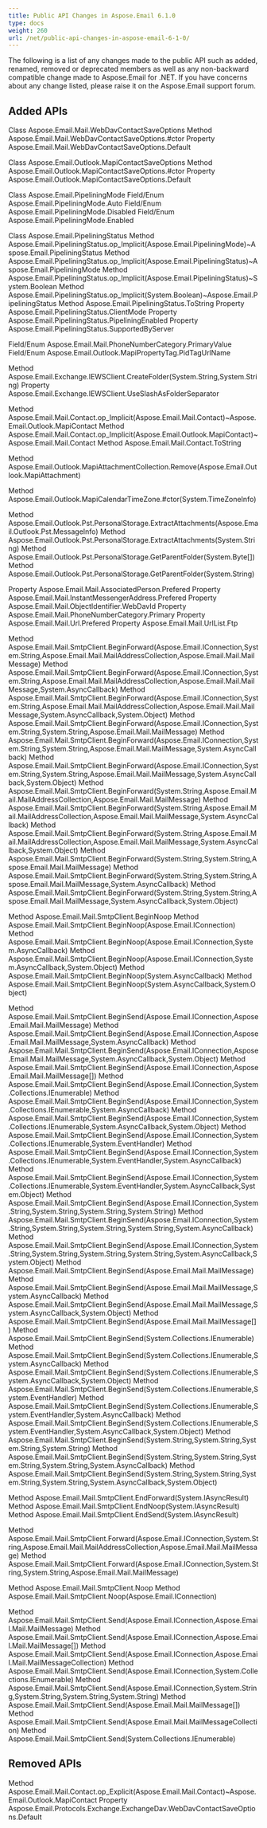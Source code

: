 ```yaml
---
title: Public API Changes in Aspose.Email 6.1.0
type: docs
weight: 260
url: /net/public-api-changes-in-aspose-email-6-1-0/
---
```



The following is a list of any changes made to the public API such as added, renamed, removed or deprecated members as well as any non-backward compatible change made to Aspose.Email for .NET. If you have concerns about any change listed, please raise it on the Aspose.Email support forum.
## **Added APIs**
Class Aspose.Email.Mail.WebDavContactSaveOptions
Method Aspose.Email.Mail.WebDavContactSaveOptions.#ctor
Property Aspose.Email.Mail.WebDavContactSaveOptions.Default

Class Aspose.Email.Outlook.MapiContactSaveOptions
Method Aspose.Email.Outlook.MapiContactSaveOptions.#ctor
Property Aspose.Email.Outlook.MapiContactSaveOptions.Default

Class Aspose.Email.PipeliningMode
Field/Enum Aspose.Email.PipeliningMode.Auto
Field/Enum Aspose.Email.PipeliningMode.Disabled
Field/Enum Aspose.Email.PipeliningMode.Enabled

Class Aspose.Email.PipeliningStatus
Method Aspose.Email.PipeliningStatus.op_Implicit(Aspose.Email.PipeliningMode)~Aspose.Email.PipeliningStatus
Method Aspose.Email.PipeliningStatus.op_Implicit(Aspose.Email.PipeliningStatus)~Aspose.Email.PipeliningMode
Method Aspose.Email.PipeliningStatus.op_Implicit(Aspose.Email.PipeliningStatus)~System.Boolean
Method Aspose.Email.PipeliningStatus.op_Implicit(System.Boolean)~Aspose.Email.PipeliningStatus
Method Aspose.Email.PipeliningStatus.ToString
Property Aspose.Email.PipeliningStatus.ClientMode
Property Aspose.Email.PipeliningStatus.PipeliningEnabled
Property Aspose.Email.PipeliningStatus.SupportedByServer

Field/Enum Aspose.Email.Mail.PhoneNumberCategory.PrimaryValue
Field/Enum Aspose.Email.Outlook.MapiPropertyTag.PidTagUrlName

Method Aspose.Email.Exchange.IEWSClient.CreateFolder(System.String,System.String)
Property Aspose.Email.Exchange.IEWSClient.UseSlashAsFolderSeparator

Method Aspose.Email.Mail.Contact.op_Implicit(Aspose.Email.Mail.Contact)~Aspose.Email.Outlook.MapiContact
Method Aspose.Email.Mail.Contact.op_Implicit(Aspose.Email.Outlook.MapiContact)~Aspose.Email.Mail.Contact
Method Aspose.Email.Mail.Contact.ToString

Method Aspose.Email.Outlook.MapiAttachmentCollection.Remove(Aspose.Email.Outlook.MapiAttachment)

Method Aspose.Email.Outlook.MapiCalendarTimeZone.#ctor(System.TimeZoneInfo)

Method Aspose.Email.Outlook.Pst.PersonalStorage.ExtractAttachments(Aspose.Email.Outlook.Pst.MessageInfo)
Method Aspose.Email.Outlook.Pst.PersonalStorage.ExtractAttachments(System.String)
Method Aspose.Email.Outlook.Pst.PersonalStorage.GetParentFolder(System.Byte[])
Method Aspose.Email.Outlook.Pst.PersonalStorage.GetParentFolder(System.String)

Property Aspose.Email.Mail.AssociatedPerson.Prefered
Property Aspose.Email.Mail.InstantMessengerAddress.Prefered
Property Aspose.Email.Mail.ObjectIdentifier.WebDavId
Property Aspose.Email.Mail.PhoneNumberCategory.Primary
Property Aspose.Email.Mail.Url.Prefered
Property Aspose.Email.Mail.UrlList.Ftp

Method Aspose.Email.Mail.SmtpClient.BeginForward(Aspose.Email.IConnection,System.String,Aspose.Email.Mail.MailAddressCollection,Aspose.Email.Mail.MailMessage)
Method Aspose.Email.Mail.SmtpClient.BeginForward(Aspose.Email.IConnection,System.String,Aspose.Email.Mail.MailAddressCollection,Aspose.Email.Mail.MailMessage,System.AsyncCallback)
Method Aspose.Email.Mail.SmtpClient.BeginForward(Aspose.Email.IConnection,System.String,Aspose.Email.Mail.MailAddressCollection,Aspose.Email.Mail.MailMessage,System.AsyncCallback,System.Object)
Method Aspose.Email.Mail.SmtpClient.BeginForward(Aspose.Email.IConnection,System.String,System.String,Aspose.Email.Mail.MailMessage)
Method Aspose.Email.Mail.SmtpClient.BeginForward(Aspose.Email.IConnection,System.String,System.String,Aspose.Email.Mail.MailMessage,System.AsyncCallback)
Method Aspose.Email.Mail.SmtpClient.BeginForward(Aspose.Email.IConnection,System.String,System.String,Aspose.Email.Mail.MailMessage,System.AsyncCallback,System.Object)
Method Aspose.Email.Mail.SmtpClient.BeginForward(System.String,Aspose.Email.Mail.MailAddressCollection,Aspose.Email.Mail.MailMessage)
Method Aspose.Email.Mail.SmtpClient.BeginForward(System.String,Aspose.Email.Mail.MailAddressCollection,Aspose.Email.Mail.MailMessage,System.AsyncCallback)
Method Aspose.Email.Mail.SmtpClient.BeginForward(System.String,Aspose.Email.Mail.MailAddressCollection,Aspose.Email.Mail.MailMessage,System.AsyncCallback,System.Object)
Method Aspose.Email.Mail.SmtpClient.BeginForward(System.String,System.String,Aspose.Email.Mail.MailMessage)
Method Aspose.Email.Mail.SmtpClient.BeginForward(System.String,System.String,Aspose.Email.Mail.MailMessage,System.AsyncCallback)
Method Aspose.Email.Mail.SmtpClient.BeginForward(System.String,System.String,Aspose.Email.Mail.MailMessage,System.AsyncCallback,System.Object)

Method Aspose.Email.Mail.SmtpClient.BeginNoop
Method Aspose.Email.Mail.SmtpClient.BeginNoop(Aspose.Email.IConnection)
Method Aspose.Email.Mail.SmtpClient.BeginNoop(Aspose.Email.IConnection,System.AsyncCallback)
Method Aspose.Email.Mail.SmtpClient.BeginNoop(Aspose.Email.IConnection,System.AsyncCallback,System.Object)
Method Aspose.Email.Mail.SmtpClient.BeginNoop(System.AsyncCallback)
Method Aspose.Email.Mail.SmtpClient.BeginNoop(System.AsyncCallback,System.Object)

Method Aspose.Email.Mail.SmtpClient.BeginSend(Aspose.Email.IConnection,Aspose.Email.Mail.MailMessage)
Method Aspose.Email.Mail.SmtpClient.BeginSend(Aspose.Email.IConnection,Aspose.Email.Mail.MailMessage,System.AsyncCallback)
Method Aspose.Email.Mail.SmtpClient.BeginSend(Aspose.Email.IConnection,Aspose.Email.Mail.MailMessage,System.AsyncCallback,System.Object)
Method Aspose.Email.Mail.SmtpClient.BeginSend(Aspose.Email.IConnection,Aspose.Email.Mail.MailMessage[])
Method Aspose.Email.Mail.SmtpClient.BeginSend(Aspose.Email.IConnection,System.Collections.IEnumerable)
Method Aspose.Email.Mail.SmtpClient.BeginSend(Aspose.Email.IConnection,System.Collections.IEnumerable,System.AsyncCallback)
Method Aspose.Email.Mail.SmtpClient.BeginSend(Aspose.Email.IConnection,System.Collections.IEnumerable,System.AsyncCallback,System.Object)
Method Aspose.Email.Mail.SmtpClient.BeginSend(Aspose.Email.IConnection,System.Collections.IEnumerable,System.EventHandler)
Method Aspose.Email.Mail.SmtpClient.BeginSend(Aspose.Email.IConnection,System.Collections.IEnumerable,System.EventHandler,System.AsyncCallback)
Method Aspose.Email.Mail.SmtpClient.BeginSend(Aspose.Email.IConnection,System.Collections.IEnumerable,System.EventHandler,System.AsyncCallback,System.Object)
Method Aspose.Email.Mail.SmtpClient.BeginSend(Aspose.Email.IConnection,System.String,System.String,System.String,System.String)
Method Aspose.Email.Mail.SmtpClient.BeginSend(Aspose.Email.IConnection,System.String,System.String,System.String,System.String,System.AsyncCallback)
Method Aspose.Email.Mail.SmtpClient.BeginSend(Aspose.Email.IConnection,System.String,System.String,System.String,System.String,System.AsyncCallback,System.Object)
Method Aspose.Email.Mail.SmtpClient.BeginSend(Aspose.Email.Mail.MailMessage)
Method Aspose.Email.Mail.SmtpClient.BeginSend(Aspose.Email.Mail.MailMessage,System.AsyncCallback)
Method Aspose.Email.Mail.SmtpClient.BeginSend(Aspose.Email.Mail.MailMessage,System.AsyncCallback,System.Object)
Method Aspose.Email.Mail.SmtpClient.BeginSend(Aspose.Email.Mail.MailMessage[])
Method Aspose.Email.Mail.SmtpClient.BeginSend(System.Collections.IEnumerable)
Method Aspose.Email.Mail.SmtpClient.BeginSend(System.Collections.IEnumerable,System.AsyncCallback)
Method Aspose.Email.Mail.SmtpClient.BeginSend(System.Collections.IEnumerable,System.AsyncCallback,System.Object)
Method Aspose.Email.Mail.SmtpClient.BeginSend(System.Collections.IEnumerable,System.EventHandler)
Method Aspose.Email.Mail.SmtpClient.BeginSend(System.Collections.IEnumerable,System.EventHandler,System.AsyncCallback)
Method Aspose.Email.Mail.SmtpClient.BeginSend(System.Collections.IEnumerable,System.EventHandler,System.AsyncCallback,System.Object)
Method Aspose.Email.Mail.SmtpClient.BeginSend(System.String,System.String,System.String,System.String)
Method Aspose.Email.Mail.SmtpClient.BeginSend(System.String,System.String,System.String,System.String,System.AsyncCallback)
Method Aspose.Email.Mail.SmtpClient.BeginSend(System.String,System.String,System.String,System.String,System.AsyncCallback,System.Object)

Method Aspose.Email.Mail.SmtpClient.EndForward(System.IAsyncResult)
Method Aspose.Email.Mail.SmtpClient.EndNoop(System.IAsyncResult)
Method Aspose.Email.Mail.SmtpClient.EndSend(System.IAsyncResult)

Method Aspose.Email.Mail.SmtpClient.Forward(Aspose.Email.IConnection,System.String,Aspose.Email.Mail.MailAddressCollection,Aspose.Email.Mail.MailMessage)
Method Aspose.Email.Mail.SmtpClient.Forward(Aspose.Email.IConnection,System.String,System.String,Aspose.Email.Mail.MailMessage)

Method Aspose.Email.Mail.SmtpClient.Noop
Method Aspose.Email.Mail.SmtpClient.Noop(Aspose.Email.IConnection)

Method Aspose.Email.Mail.SmtpClient.Send(Aspose.Email.IConnection,Aspose.Email.Mail.MailMessage)
Method Aspose.Email.Mail.SmtpClient.Send(Aspose.Email.IConnection,Aspose.Email.Mail.MailMessage[])
Method Aspose.Email.Mail.SmtpClient.Send(Aspose.Email.IConnection,Aspose.Email.Mail.MailMessageCollection)
Method Aspose.Email.Mail.SmtpClient.Send(Aspose.Email.IConnection,System.Collections.IEnumerable)
Method Aspose.Email.Mail.SmtpClient.Send(Aspose.Email.IConnection,System.String,System.String,System.String,System.String)
Method Aspose.Email.Mail.SmtpClient.Send(Aspose.Email.Mail.MailMessage[])
Method Aspose.Email.Mail.SmtpClient.Send(Aspose.Email.Mail.MailMessageCollection)
Method Aspose.Email.Mail.SmtpClient.Send(System.Collections.IEnumerable)
## **Removed APIs**
Method Aspose.Email.Mail.Contact.op_Explicit(Aspose.Email.Mail.Contact)~Aspose.Email.Outlook.MapiContact
Property Aspose.Email.Protocols.Exchange.ExchangeDav.WebDavContactSaveOptions.Default
